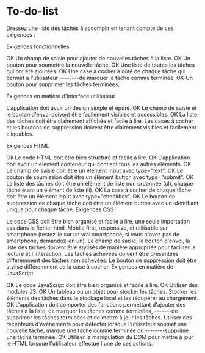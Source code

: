 # To-do-list
Dressez une liste des tâches à accomplir en tenant compte de ces exigences :

Exigences fonctionnelles

OK      Un champ de saisie pour ajouter de nouvelles tâches à la liste.
OK      Un bouton pour soumettre la nouvelle tâche.
OK      Une liste de toutes les tâches qui ont été ajoutées.
OK      Une case à cocher à côté de chaque tâche qui permet à l'utilisateur --------de marquer la tâche comme terminée.
OK      Un bouton pour supprimer les tâches terminées.

Exigences en matière d'interface utilisateur

L'application doit avoir un design simple et épuré.
OK      Le champ de saisie et le bouton d'envoi doivent être facilement visibles et accessibles.
OK      La liste des tâches doit être clairement affichée et facile à lire.
Les cases à cocher et les boutons de suppression doivent être clairement visibles et facilement cliquables.

Exigences HTML

Ok      Le code HTML doit être bien structuré et facile à lire.
OK      L'application doit avoir un élément conteneur qui contient tous les autres éléments.
OK      Le champ de saisie doit être un élément input avec type="text".
OK      Le bouton de soumission doit être un élément button avec type="submit".
OK      La liste des tâches doit être un élément de liste non ordonnée (ul), chaque tâche étant un élément de liste (li).
OK      La case à cocher de chaque tâche doit être un élément input avec type="checkbox".
OK      Le bouton de suppression de chaque tâche doit être un élément button avec un identifiant unique pour chaque tâche.
Exigences CSS

Le code CSS doit être bien organisé et facile à lire, une seule importation css dans le fichier html.
Mobile first, responsive, et utilisable sur smartphone (testez-le sur un vrai smartphone, si vous n'avez pas de smartphone, demandez-en un).
Le champ de saisie, le bouton d'envoi, la liste des tâches doivent être stylisés de manière appropriée pour faciliter la lecture et l'interaction.
Les tâches achevées doivent être présentées différemment des tâches non achevées.
Le bouton de suppression doit être stylisé différemment de la case à cocher.
Exigences en matière de JavaScript

OK      Le code JavaScript doit être bien organisé et facile à lire.
OK      Utiliser des modules JS.
OK      Un tableau ou un objet pour stocker les tâches.
Stocker les éléments des tâches dans le stockage local et les récupérer au chargement.
OK      L'application doit comporter des fonctions permettant d'ajouter des tâches à la liste, de marquer les tâches comme terminées, -------de supprimer les tâches terminées et de mettre à jour les tâches.
Utiliser des récepteurs d'événements pour détecter lorsque l'utilisateur soumet une nouvelle tâche, marque une tâche comme terminée ou --------supprime une tâche terminée.
OK      Utiliser la manipulation du DOM pour mettre à jour le HTML lorsque l'utilisateur effectue l'une de ces actions.